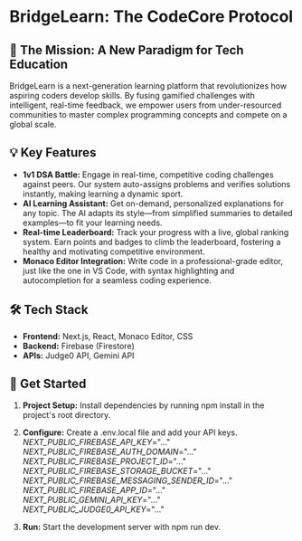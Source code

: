 # **BridgeLearn: The CodeCore Protocol**

## **🚀 The Mission: A New Paradigm for Tech Education**

BridgeLearn is a next-generation learning platform that revolutionizes how aspiring coders develop skills. By fusing gamified challenges with intelligent, real-time feedback, we empower users from under-resourced communities to master complex programming concepts and compete on a global scale.

## **💡 Key Features**

* **1v1 DSA Battle:** Engage in real-time, competitive coding challenges against peers. Our system auto-assigns problems and verifies solutions instantly, making learning a dynamic sport.  
* **AI Learning Assistant:** Get on-demand, personalized explanations for any topic. The AI adapts its style—from simplified summaries to detailed examples—to fit your learning needs.  
* **Real-time Leaderboard:** Track your progress with a live, global ranking system. Earn points and badges to climb the leaderboard, fostering a healthy and motivating competitive environment.  
* **Monaco Editor Integration:** Write code in a professional-grade editor, just like the one in VS Code, with syntax highlighting and autocompletion for a seamless coding experience.

## **🛠️ Tech Stack**

* **Frontend:** Next.js, React, Monaco Editor, CSS  
* **Backend:** Firebase (Firestore)  
* **APIs:** Judge0 API, Gemini API

## **🚀 Get Started**

1. **Project Setup:** Install dependencies by running npm install in the project's root directory.  
2. **Configure:** Create a .env.local file and add your API keys.  
*NEXT_PUBLIC_FIREBASE_API_KEY*="..."  
*NEXT_PUBLIC_FIREBASE_AUTH_DOMAIN*="..."  
*NEXT_PUBLIC_FIREBASE_PROJECT_ID*="..."  
*NEXT_PUBLIC_FIREBASE_STORAGE_BUCKET*="..."  
*NEXT_PUBLIC_FIREBASE_MESSAGING_SENDER_ID*="..."  
*NEXT_PUBLIC_FIREBASE_APP_ID*="..."  
*NEXT_PUBLIC_GEMINI_API_KEY*="..."  
*NEXT_PUBLIC_JUDGE0_API_KEY*="..."  


3. **Run:** Start the development server with npm run dev.
